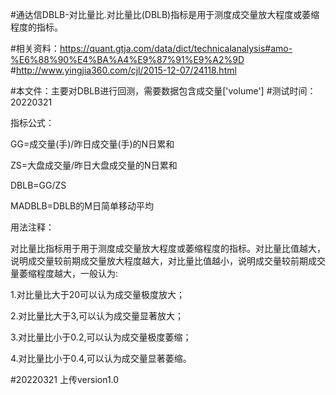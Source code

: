 #通达信DBLB-对比量比.对比量比(DBLB)指标是用于测度成交量放大程度或萎缩程度的指标。

#相关资料：https://quant.gtja.com/data/dict/technicalanalysis#amo-%E6%88%90%E4%BA%A4%E9%87%91%E9%A2%9D
#http://www.yingjia360.com/cjl/2015-12-07/24118.html

#本文件：主要对DBLB进行回测，需要数据包含成交量['volume']
#测试时间：20220321


指标公式：

GG=成交量(手)/昨日成交量(手)的N日累和

ZS=大盘成交量/昨日大盘成交量的N日累和

DBLB=GG/ZS

MADBLB=DBLB的M日简单移动平均

用法注释：

对比量比指标用于用于测度成交量放大程度或萎缩程度的指标。对比量比值越大，说明成交量较前期成交量放大程度越大，对比量比值越小，说明成交量较前期成交量萎缩程度越大，一般认为:

1.对比量比大于20可以认为成交量极度放大；

2.对比量比大于3,可以认为成交量显著放大；

3.对比量比小于0.2,可以认为成交量极度萎缩；

4.对比量比小于0.4,可以认为成交量显著萎缩。


#20220321
上传version1.0

